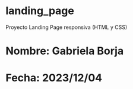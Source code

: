 # landing_page
Proyecto Landing Page responsiva (HTML y CSS)
# Nombre: Gabriela Borja
# Fecha: 2023/12/04
